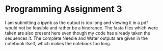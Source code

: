 # Programming Assignment 3

I am submitting a ipynb as the output is too long and viewing it in a pdf would not be feasible and rather be a hindrance. The fasta files which were taken are also present here even though my code has already taken the sequences it. The complete Needle and Water outputs are given in the notebook itself, which makes the notebook too long.